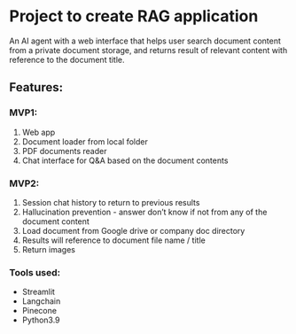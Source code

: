 # Project to create RAG application

An AI agent with a web interface that helps user search document content from a private document storage, and returns result of relevant content with reference to the document title.

## Features:

### MVP1:
1. Web app
2. Document loader from local folder
3. PDF documents reader 
4. Chat interface for Q&A based on the document contents

### MVP2: 
1. Session chat history to return to previous results
2. Hallucination prevention - answer don’t know if not from any of the document content
3. Load document from Google drive or company doc directory
4. Results will reference to document file name / title 
5. Return images


### Tools used:
- Streamlit
- Langchain
- Pinecone
- Python3.9